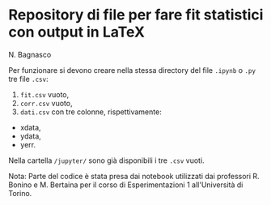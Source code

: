 # Repository di file per fare fit statistici con output in LaTeX
N. Bagnasco


Per funzionare si devono creare nella stessa directory del file `.ipynb` o `.py` tre file  `.csv`:

1. `fit.csv` vuoto,
2. `corr.csv` vuoto,
3. `dati.csv` con tre colonne, rispettivamente:
  * xdata,
  * ydata,
  * yerr.

Nella cartella  `/jupyter/` sono già disponibili i tre  `.csv` vuoti.

Nota: 
Parte del codice è stata presa dai notebook utilizzati dai professori R. Bonino e M. Bertaina per il corso di Esperimentazioni 1 all'Università di Torino.
